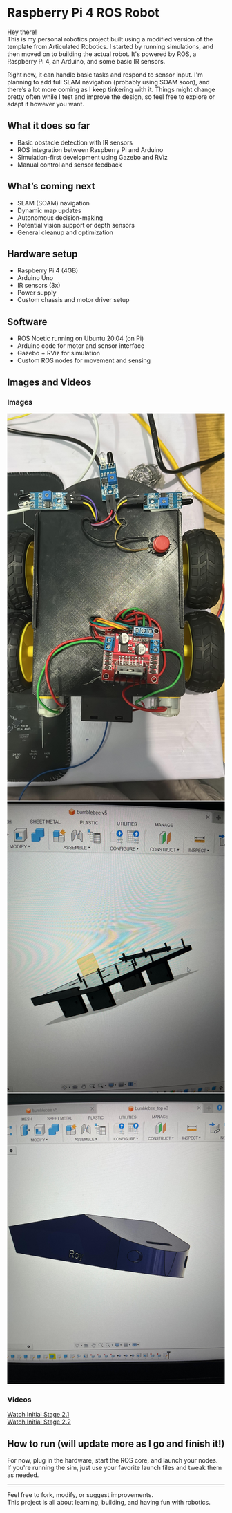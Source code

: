 # Raspberry Pi 4 ROS Robot

Hey there!  
This is my personal robotics project built using a modified version of the template from Articulated Robotics. I started by running simulations, and then moved on to building the actual robot. It's powered by ROS, a Raspberry Pi 4, an Arduino, and some basic IR sensors.

Right now, it can handle basic tasks and respond to sensor input. I'm planning to add full SLAM navigation (probably using SOAM soon), and there’s a lot more coming as I keep tinkering with it. Things might change pretty often while I test and improve the design, so feel free to explore or adapt it however you want.

## What it does so far
- Basic obstacle detection with IR sensors  
- ROS integration between Raspberry Pi and Arduino  
- Simulation-first development using Gazebo and RViz  
- Manual control and sensor feedback  

## What’s coming next
- SLAM (SOAM) navigation  
- Dynamic map updates  
- Autonomous decision-making  
- Potential vision support or depth sensors  
- General cleanup and optimization  

## Hardware setup
- Raspberry Pi 4 (4GB)  
- Arduino Uno  
- IR sensors (3x)  
- Power supply  
- Custom chassis and motor driver setup  

## Software
- ROS Noetic running on Ubuntu 20.04 (on Pi)  
- Arduino code for motor and sensor interface  
- Gazebo + RViz for simulation  
- Custom ROS nodes for movement and sensing  

## Images and Videos

### Images

![Initial Stage 1](./images/test1.jpeg)  
![CAD-Base](./images/base.jpeg)  
![CAD-Top](./images/top.jpeg)

### Videos  


[Watch Initial Stage 2.1](./images/test2.1.mp4)  
[Watch Initial Stage 2.2](./images/test2.3.mp4)

## How to run (will update more as I go and finish it!)

For now, plug in the hardware, start the ROS core, and launch your nodes.  
If you're running the sim, just use your favorite launch files and tweak them as needed.

---

Feel free to fork, modify, or suggest improvements.  
This project is all about learning, building, and having fun with robotics.
